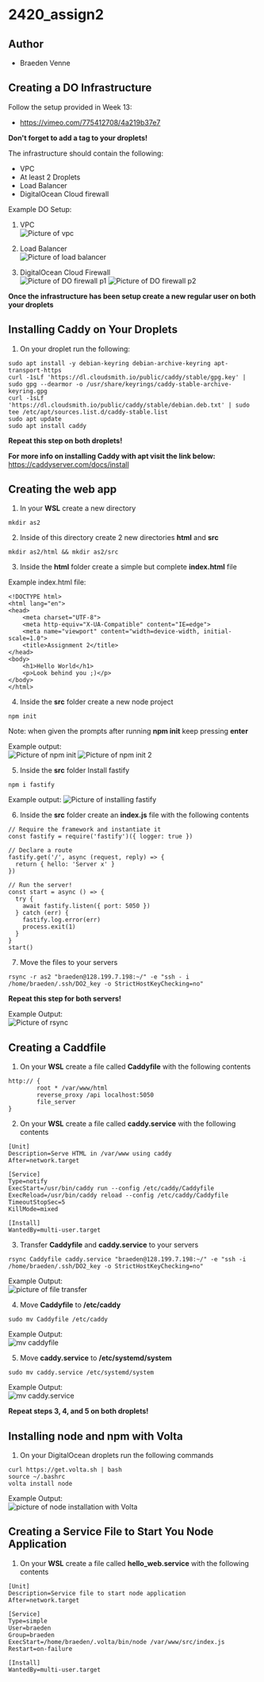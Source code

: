 # 2420_assign2

## Author
- Braeden Venne

## Creating a DO Infrastructure
Follow the setup provided in Week 13:
- https://vimeo.com/775412708/4a219b37e7

**Don't forget to add a tag to your droplets!**

The infrastructure should contain the following:
-  VPC
- At least 2 Droplets
- Load Balancer 
- DigitalOcean Cloud firewall

Example DO Setup:

1. VPC <br>
![Picture of vpc](images/vpc.PNG)

2. Load Balancer <br>
![Picture of load balancer](images/load-balancer.PNG)

3. DigitalOcean Cloud Firewall <br>
![Picture of DO firewall p1](images/firewall.PNG)
![Picture of DO firewall p2](images/firewall2.PNG)

**Once the infrastructure has been setup create a new regular user on both your droplets**

## Installing Caddy on Your Droplets
1. On your droplet run the following:
```
sudo apt install -y debian-keyring debian-archive-keyring apt-transport-https
curl -1sLf 'https://dl.cloudsmith.io/public/caddy/stable/gpg.key' | sudo gpg --dearmor -o /usr/share/keyrings/caddy-stable-archive-keyring.gpg
curl -1sLf 'https://dl.cloudsmith.io/public/caddy/stable/debian.deb.txt' | sudo tee /etc/apt/sources.list.d/caddy-stable.list
sudo apt update
sudo apt install caddy
```
**Repeat this step on both droplets!**

**For more info on installing Caddy with apt visit the link below:**<br>
https://caddyserver.com/docs/install

## Creating the web app
1. In your **WSL** create a new directory 
```
mkdir as2
```
2. Inside of this directory create 2 new directories **html** and **src**
```
mkdir as2/html && mkdir as2/src
```
3. Inside the **html** folder create a simple but complete **index.html** file

Example index.html file:
```
<!DOCTYPE html>
<html lang="en">
<head>
    <meta charset="UTF-8">
    <meta http-equiv="X-UA-Compatible" content="IE=edge">
    <meta name="viewport" content="width=device-width, initial-scale=1.0">
    <title>Assignment 2</title>
</head>
<body>
    <h1>Hello World</h1>
    <p>Look behind you ;)</p>
</body>
</html>
```
4. Inside the **src** folder create a new node project
```
npm init
```
Note: when given the prompts after running **npm init** keep pressing **enter** 

Example output: <br>
![Picture of npm init](images/s4-npm-init.PNG)
![Picture of npm init 2](images/s4-npm-init2.PNG)

5. Inside the **src** folder Install fastify
```
npm i fastify
```
Example output:
![Picture of installing fastify](images/s4-fastify.PNG)

6. Inside the **src** folder create an **index.js** file with the following contents
```
// Require the framework and instantiate it
const fastify = require('fastify')({ logger: true })

// Declare a route
fastify.get('/', async (request, reply) => {
  return { hello: 'Server x' }
})

// Run the server!
const start = async () => {
  try {
    await fastify.listen({ port: 5050 })
  } catch (err) {
    fastify.log.error(err)
    process.exit(1)
  }
}
start()
```
7. Move the files to your servers
```
rsync -r as2 "braeden@128.199.7.198:~/" -e "ssh - i /home/braeden/.ssh/DO2_key -o StrictHostKeyChecking=no"
```

**Repeat this step for both servers!**

Example Output: <br>
![Picture of rsync](images/s4-move-files.PNG)

## Creating a Caddfile
1. On your **WSL** create a file called **Caddyfile** with the following contents
```
http:// {
        root * /var/www/html
        reverse_proxy /api localhost:5050
        file_server
}
```
2. On your **WSL** create a file called **caddy.service** with the following contents
```
[Unit]
Description=Serve HTML in /var/www using caddy
After=network.target

[Service]
Type=notify
ExecStart=/usr/bin/caddy run --config /etc/caddy/Caddyfile
ExecReload=/usr/bin/caddy reload --config /etc/caddy/Caddyfile
TimeoutStopSec=5
KillMode=mixed

[Install]
WantedBy=multi-user.target
```

3. Transfer **Caddyfile** and **caddy.service** to your servers
```
rsync Caddyfile caddy.service "braeden@128.199.7.198:~/" -e "ssh -i /home/braeden/.ssh/DO2_key -o StrictHostKeyChecking=no" 
```
Example Output: <br>
![picture of file transfer](images/s5-transfer-caddyfile.PNG)

4. Move **Caddyfile** to **/etc/caddy**
```
sudo mv Caddyfile /etc/caddy
```
Example Output: <br>
![mv caddyfile](images/s5-mv-caddyfile.PNG)

5. Move **caddy.service** to **/etc/systemd/system**
```
sudo mv caddy.service /etc/systemd/system
```
Example Output: <br>
![mv caddy.service](images/mv-caddy-service.PNG)

**Repeat steps 3, 4, and 5 on both droplets!**

## Installing node and npm with Volta
1. On your DigitalOcean droplets run the following commands
```
curl https://get.volta.sh | bash
source ~/.bashrc
volta install node
```
Example Output: <br>
![picture of node installation with Volta](images/s6-install-node-Volta.PNG)

## Creating a Service File to Start You Node Application
1. On your **WSL** create a file called **hello_web.service** with the following contents
```
[Unit]
Description=Service file to start node application
After=network.target

[Service]
Type=simple
User=braeden
Group=braeden
ExecStart=/home/braeden/.volta/bin/node /var/www/src/index.js
Restart=on-failure

[Install]
WantedBy=multi-user.target
```


